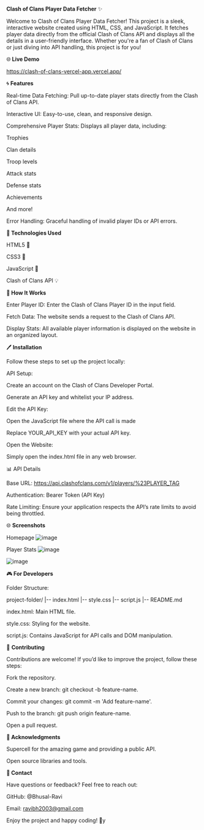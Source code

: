 <b>Clash of Clans Player Data Fetcher</b> ✨



Welcome to Clash of Clans Player Data Fetcher! This project is a sleek, interactive website created using HTML, CSS, and JavaScript. It fetches player data directly from the official Clash of Clans API and displays all the details in a user-friendly interface. Whether you're a fan of Clash of Clans or just diving into API handling, this project is for you!

🌐<b> Live Demo </b> 

 https://clash-of-clans-vercel-app.vercel.app/

🌀 <b> Features </b> 

Real-time Data Fetching: Pull up-to-date player stats directly from the Clash of Clans API.

Interactive UI: Easy-to-use, clean, and responsive design.

Comprehensive Player Stats: Displays all player data, including:

Trophies

Clan details

Troop levels

Attack stats

Defense stats

Achievements

And more!

Error Handling: Graceful handling of invalid player IDs or API errors.

🔧<b>  Technologies Used </b> 

HTML5 🔧

CSS3 🎨

JavaScript 🔬

Clash of Clans API 💡

🚀<b>  How It Works </b> 

Enter Player ID: Enter the Clash of Clans Player ID in the input field.

Fetch Data: The website sends a request to the Clash of Clans API.

Display Stats: All available player information is displayed on the website in an organized layout.

🖊️<b>  Installation </b> 

Follow these steps to set up the project locally:


API Setup:

Create an account on the Clash of Clans Developer Portal.

Generate an API key and whitelist your IP address.

Edit the API Key:

Open the JavaScript file where the API call is made 

Replace YOUR_API_KEY with your actual API key.

Open the Website:

Simply open the index.html file in any web browser.

📊 API Details

Base URL: https://api.clashofclans.com/v1/players/%23PLAYER_TAG

Authentication: Bearer Token (API Key)

Rate Limiting: Ensure your application respects the API’s rate limits to avoid being throttled.

🌐 <b> Screenshots </b> 

Homepage
![image](https://github.com/user-attachments/assets/08c7ba61-60f5-48fd-bb6f-9651fb2ac863)



Player Stats
![image](https://github.com/user-attachments/assets/d84bd99d-4cdd-4b21-a2ee-3a93a1a3b1da)

![image](https://github.com/user-attachments/assets/f68b8a95-5060-4058-b06c-1cee09333623)



🎮<b>  For Developers </b> 

Folder Structure:

project-folder/
|-- index.html
|-- style.css
|-- script.js
|-- README.md

index.html: Main HTML file.

style.css: Styling for the website.

script.js: Contains JavaScript for API calls and DOM manipulation.

🔗 <b> Contributing </b> 

Contributions are welcome! If you’d like to improve the project, follow these steps:

Fork the repository.

Create a new branch: git checkout -b feature-name.

Commit your changes: git commit -m 'Add feature-name'.

Push to the branch: git push origin feature-name.

Open a pull request.

🙏<b>  Acknowledgments </b> 

Supercell for the amazing game and providing a public API.

Open source libraries and tools.



🔔<b>  Contact </b> 

Have questions or feedback? Feel free to reach out:

GitHub: @Bhusal-Ravi

Email: ravibh2003@gmail.com

Enjoy the project and happy coding! 🚀y
